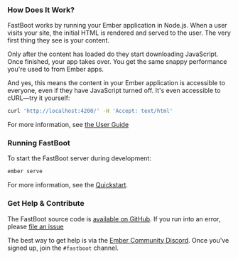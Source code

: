 ### How Does It Work?

FastBoot works by running your Ember application in Node.js. When a user visits your site, the initial HTML is rendered and served to the user. The very first thing they see is your content.

Only after the content has loaded do they start downloading JavaScript. Once finished, your app takes over. You get the same snappy performance you're used to from Ember apps.

And yes, this means the content in your Ember application is accessible to everyone, even if they have JavaScript turned off. It's even accessible to cURL—try it yourself:

```sh
curl 'http://localhost:4200/' -H 'Accept: text/html'
```

For more information, see [the User Guide](/docs/user-guide)

### Running FastBoot

To start the FastBoot server during development:

```sh
ember serve
```

For more information, see the [Quickstart](/quickstart).

### Get Help & Contribute

The FastBoot source code is [available on GitHub](https://github.com/tildeio/ember-cli-fastboot). If you run into an error, please [file an issue](https://github.com/emberjs/ember.js/issues)

The best way to get help is via the [Ember Community Discord](https://discordapp.com/invite/zT3asNS). Once you've signed up, join the `#fastboot` channel.
